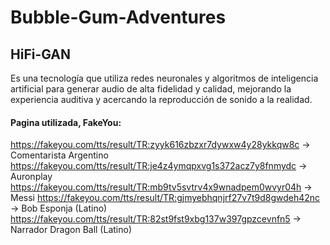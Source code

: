# Bubble-Gum-Adventures

## HiFi-GAN
Es una tecnología que utiliza redes neuronales y algoritmos de inteligencia artificial para generar audio de alta fidelidad y calidad, mejorando la experiencia auditiva y acercando la reproducción de sonido a la realidad.

#### Pagina utilizada, FakeYou:  

https://fakeyou.com/tts/result/TR:zyyk616zbzxr7dywxw4y28ykkqw8c -> Comentarista Argentino
https://fakeyou.com/tts/result/TR:je4z4ymqpxvg1s372acz7y8fnmydc -> Auronplay
https://fakeyou.com/tts/result/TR:mb9tv5svtrv4x9wnadpem0wvyr04h -> Messi
https://fakeyou.com/tts/result/TR:gjmyebhqnjrf27v7t9d8gwdeh42nc -> Bob Esponja (Latino)
https://fakeyou.com/tts/result/TR:82st9fst9xbg137w397gpzcevnfn5 -> Narrador Dragon Ball (Latino)
